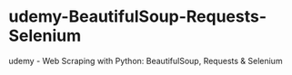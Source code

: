 # udemy-BeautifulSoup-Requests-Selenium
udemy - Web Scraping with Python: BeautifulSoup, Requests &amp; Selenium

